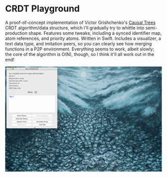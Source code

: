 # CRDT Playground

A proof-of-concept implementation of Victor Grishchenko's [Causal Trees][trees] CRDT algorithm/data structure, which I'll gradually try to whittle into semi-production shape. Features some tweaks, including a synced identifier map, atom references, and priority atoms. Written in Swift. Includes a visualizer, a text data type, and imitation peers, so you can clearly see how merging functions in a P2P environment. Everything seems to work, albeit slowly; the core of the algorithm is O(N), though, so I think it'll all work out in the end!

<img src="Demo.gif" />

[trees]: https://ai2-s2-pdfs.s3.amazonaws.com/6534/c371ef78979d7ed84b6dc19f4fd529caab43.pdf
